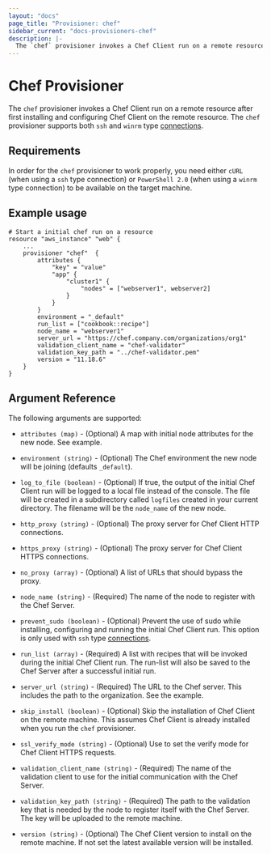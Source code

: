 ```yaml
---
layout: "docs"
page_title: "Provisioner: chef"
sidebar_current: "docs-provisioners-chef"
description: |-
  The `chef` provisioner invokes a Chef Client run on a remote resource after first installing and configuring Chef Client on the remote resource. The `chef` provisioner supports both `ssh` and `winrm` type connections.
---
```


# Chef Provisioner

The `chef` provisioner invokes a Chef Client run on a remote resource after first installing
and configuring Chef Client on the remote resource. The `chef` provisioner supports both `ssh`
and `winrm` type [connections](/docs/provisioners/connection.html).

## Requirements

In order for the `chef` provisioner to work properly, you need either `cURL` (when using
a `ssh` type connection) or `PowerShell 2.0` (when using a `winrm` type connection) to be
available on the target machine.

## Example usage

```
# Start a initial chef run on a resource
resource "aws_instance" "web" {
    ...
    provisioner "chef"  {
        attributes {
            "key" = "value"
            "app" {
                "cluster1" {
                    "nodes" = ["webserver1", webserver2]
                }
            }
        }
        environment = "_default"
        run_list = ["cookbook::recipe"]
        node_name = "webserver1"
        server_url = "https://chef.company.com/organizations/org1"
        validation_client_name = "chef-validator"
        validation_key_path = "../chef-validator.pem"
        version = "11.18.6"
    }
}
```

## Argument Reference

The following arguments are supported:

* `attributes (map)` - (Optional) A map with initial node attributes for the new node.
  See example.

* `environment (string)` - (Optional) The Chef environment the new node will be joining
  (defaults `_default`).

* `log_to_file (boolean)` - (Optional) If true, the output of the initial Chef Client run
  will be logged to a local file instead of the console. The file will be created in a
  subdirectory called `logfiles` created in your current directory. The filename will be
  the `node_name` of the new node.

* `http_proxy (string)` - (Optional) The proxy server for Chef Client HTTP connections.

* `https_proxy (string)` - (Optional) The proxy server for Chef Client HTTPS connections.

* `no_proxy (array)` - (Optional) A list of URLs that should bypass the proxy.

* `node_name (string)` - (Required) The name of the node to register with the Chef Server.

* `prevent_sudo (boolean)` - (Optional) Prevent the use of sudo while installing, configuring
  and running the initial Chef Client run. This option is only used with `ssh` type
  [connections](/docs/provisioners/connection.html).

* `run_list (array)` - (Required) A list with recipes that will be invoked during the initial
  Chef Client run. The run-list will also be saved to the Chef Server after a successful
  initial run.

* `server_url (string)` - (Required) The URL to the Chef server. This includes the path to
  the organization. See the example.

* `skip_install (boolean)` - (Optional) Skip the installation of Chef Client on the remote
  machine. This assumes Chef Client is already installed when you run the `chef`
  provisioner.

* `ssl_verify_mode (string)` - (Optional) Use to set the verify mode for Chef Client HTTPS
  requests.

* `validation_client_name (string)` - (Required) The name of the validation client to use
  for the initial communication with the Chef Server.

* `validation_key_path (string)` - (Required) The path to the validation key that is needed
  by the node to register itself with the Chef Server. The key will be uploaded to the remote
  machine.

* `version (string)` - (Optional) The Chef Client version to install on the remote machine.
  If not set the latest available version will be installed.
